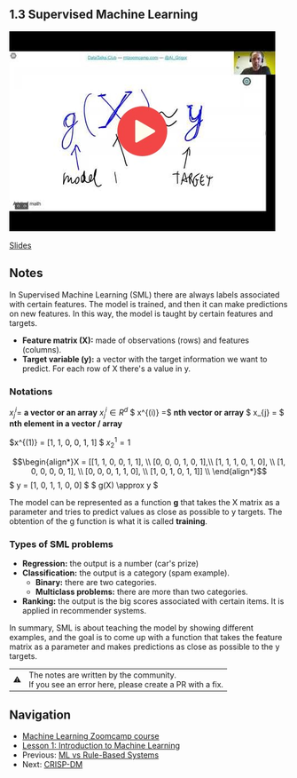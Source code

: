 ## 1.3 Supervised Machine Learning

<a href="https://www.youtube.com/watch?v=j9kcEuGcC2Y&list=PL3MmuxUbc_hIhxl5Ji8t4O6lPAOpHaCLR&index=4"><img src="images/thumbnail-1-03.jpg"></a>

[Slides](https://www.slideshare.net/AlexeyGrigorev/ml-zoomcamp-13-supervised-machine-learning)


## Notes

In Supervised Machine Learning (SML) there are always labels associated with certain features.
The model is trained, and then it can make predictions on new features. In this way, the model
is taught by certain features and targets. 

* **Feature matrix (X):** made of observations (rows) and features (columns).
* **Target variable (y):** a vector with the target information we want to predict. For each row of X there's a value in y.
### Notations
$x^{i}_{j} =$ **a vector or an array**
$x^{i}_{j} \in R^{d}$
$ x^{(i)} =$ **nth vector or array**
$ x_{j} = $ **nth element in a vector / array**

$x^{(1)} = [1, 1, 0, 0, 1, 1] $
$x^{1}_{2} = 1$ 

$$\begin{align*}X = [[1, 1, 0, 0, 1, 1], \\
   [0, 0, 0, 1, 0, 1],\\
   [1, 1, 1, 0, 1, 0], \\  
   [1, 0, 0, 0, 0, 1], \\
   [0, 0, 0, 1, 1, 0], \\
   [1, 0, 1, 0, 1, 1]] \\
\end{align*}$$
$ y = [1, 0, 1, 1, 0, 0] $
$ g(X) \approx y $


The model can be represented as a function **g** that takes the X matrix as a parameter and tries
to predict values as close as possible to y targets. 
The obtention of the g function is what it is called **training**.

### Types of SML problems 

* **Regression:** the output is a number (car's prize)
* **Classification:** the output is a category (spam example). 
	* **Binary:** there are two categories. 
	* **Multiclass problems:** there are more than two categories. 
* **Ranking:** the output is the big scores associated with certain items. It is applied in recommender systems. 

In summary, SML is about teaching the model by showing different examples, and the goal is
to come up with a function that takes the feature matrix as a
parameter and makes predictions as close as possible to the y targets. 



<table>
   <tr>
      <td>⚠️</td>
      <td>
         The notes are written by the community. <br>
         If you see an error here, please create a PR with a fix.
      </td>
   </tr>
</table>

## Navigation

* [Machine Learning Zoomcamp course](../)
* [Lesson 1: Introduction to Machine Learning](./)
* Previous: [ML vs Rule-Based Systems](02-ml-vs-rules.md)
* Next: [CRISP-DM](04-crisp-dm.md)
